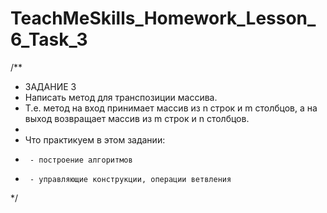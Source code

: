# TeachMeSkills_Homework_Lesson_6_Task_3
/**
 * ЗАДАНИЕ 3
 * 	Написать метод для транспозиции массива.
 * 	Т.е. метод на вход принимает массив из n строк и m столбцов, а на выход возвращает массив из m строк и n столбцов.
 *
 * 	Что практикуем в этом задании:
 * 		- построение алгоритмов
 * 		- управляющие конструкции, операции ветвления
 */
